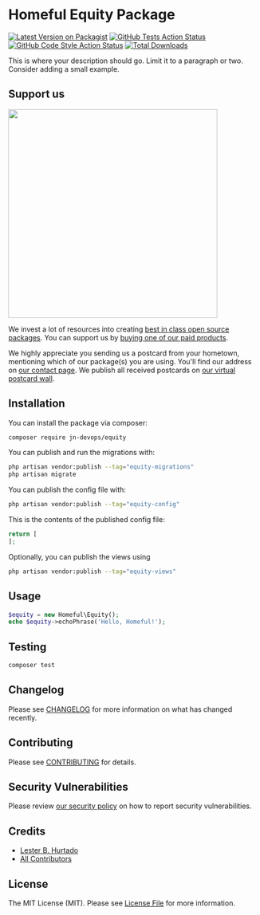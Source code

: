# Homeful Equity Package

[![Latest Version on Packagist](https://img.shields.io/packagist/v/jn-devops/equity.svg?style=flat-square)](https://packagist.org/packages/jn-devops/equity)
[![GitHub Tests Action Status](https://img.shields.io/github/actions/workflow/status/jn-devops/equity/run-tests.yml?branch=main&label=tests&style=flat-square)](https://github.com/jn-devops/equity/actions?query=workflow%3Arun-tests+branch%3Amain)
[![GitHub Code Style Action Status](https://img.shields.io/github/actions/workflow/status/jn-devops/equity/fix-php-code-style-issues.yml?branch=main&label=code%20style&style=flat-square)](https://github.com/jn-devops/equity/actions?query=workflow%3A"Fix+PHP+code+style+issues"+branch%3Amain)
[![Total Downloads](https://img.shields.io/packagist/dt/jn-devops/equity.svg?style=flat-square)](https://packagist.org/packages/jn-devops/equity)

This is where your description should go. Limit it to a paragraph or two. Consider adding a small example.

## Support us

[<img src="https://github-ads.s3.eu-central-1.amazonaws.com/equity.jpg?t=1" width="419px" />](https://spatie.be/github-ad-click/equity)

We invest a lot of resources into creating [best in class open source packages](https://spatie.be/open-source). You can support us by [buying one of our paid products](https://spatie.be/open-source/support-us).

We highly appreciate you sending us a postcard from your hometown, mentioning which of our package(s) you are using. You'll find our address on [our contact page](https://spatie.be/about-us). We publish all received postcards on [our virtual postcard wall](https://spatie.be/open-source/postcards).

## Installation

You can install the package via composer:

```bash
composer require jn-devops/equity
```

You can publish and run the migrations with:

```bash
php artisan vendor:publish --tag="equity-migrations"
php artisan migrate
```

You can publish the config file with:

```bash
php artisan vendor:publish --tag="equity-config"
```

This is the contents of the published config file:

```php
return [
];
```

Optionally, you can publish the views using

```bash
php artisan vendor:publish --tag="equity-views"
```

## Usage

```php
$equity = new Homeful\Equity();
echo $equity->echoPhrase('Hello, Homeful!');
```

## Testing

```bash
composer test
```

## Changelog

Please see [CHANGELOG](CHANGELOG.md) for more information on what has changed recently.

## Contributing

Please see [CONTRIBUTING](CONTRIBUTING.md) for details.

## Security Vulnerabilities

Please review [our security policy](../../security/policy) on how to report security vulnerabilities.

## Credits

- [Lester B. Hurtado](https://github.com/jn-devops)
- [All Contributors](../../contributors)

## License

The MIT License (MIT). Please see [License File](LICENSE.md) for more information.
